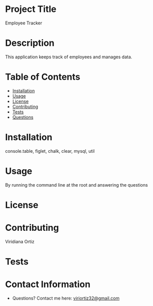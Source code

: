 
# Project Title
Employee Tracker


# Description
This application keeps track of employees and manages data.

# Table of Contents 
* [Installation](#-Installation)
* [Usage](#-Usage)
* [License](#-Installation)
* [Contributing](#-Contributing)
* [Tests](#-Tests)
* [Questions](#-Contact-Information)
  
# Installation
console.table, figlet, chalk, clear, mysql, util

# Usage
By running the command line at the root and answering the questions

# License 


# Contributing 
Viridiana Ortiz

# Tests


# Contact Information 
* Questions? Contact me here: viriortiz32@gmail.com
